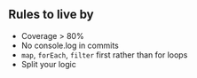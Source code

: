 ## Rules to live by

* Coverage > 80%
* No console.log in commits
* `map`, `forEach`, `filter` first rather than for loops
* Split your logic

